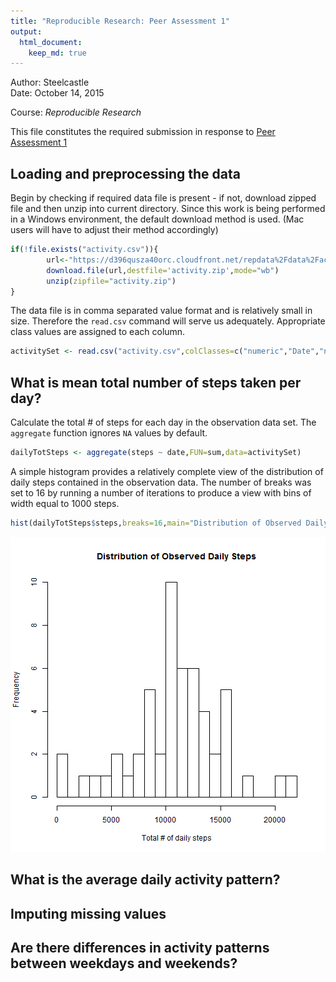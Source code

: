 ```yaml
---
title: "Reproducible Research: Peer Assessment 1"
output: 
  html_document:
    keep_md: true
---
```

Author: Steelcastle  
Date: October 14, 2015

Course: *Reproducible Research*

This file constitutes the required submission in response to [Peer Assessment 1](https://github.com/rdpeng/RepData_PeerAssessment1/blob/master/doc/instructions.pdf) 

## Loading and preprocessing the data

Begin by checking if required data file is present - if not, download zipped file and then unzip into current directory. Since this work is being performed in a Windows environment, the default download method is used. (Mac users will have to adjust their method accordingly)

```r
if(!file.exists("activity.csv")){
        url<-"https://d396qusza40orc.cloudfront.net/repdata%2Fdata%2Factivity.zip"
        download.file(url,destfile='activity.zip',mode="wb")
        unzip(zipfile="activity.zip")
}
```
The data file is in comma separated value format and is relatively small in size. Therefore the `read.csv` command will serve us adequately. Appropriate class values are assigned to each column.


```r
activitySet <- read.csv("activity.csv",colClasses=c("numeric","Date","numeric"))
```


## What is mean total number of steps taken per day?

Calculate the total # of steps for each day in the observation
data set. The `aggregate` function ignores `NA` values by default.


```r
dailyTotSteps <- aggregate(steps ~ date,FUN=sum,data=activitySet)
```

A simple histogram provides a relatively complete view of the distribution of daily steps contained in the observation data.
The number of breaks was set to 16 by running a number of iterations to produce a view with bins of width equal to 1000 steps.


```r
hist(dailyTotSteps$steps,breaks=16,main="Distribution of Observed Daily Steps",xlab="Total # of daily steps")
```

![plot of chunk unnamed-chunk-4](figure/unnamed-chunk-4-1.png) 

## What is the average daily activity pattern?



## Imputing missing values



## Are there differences in activity patterns between weekdays and weekends?
